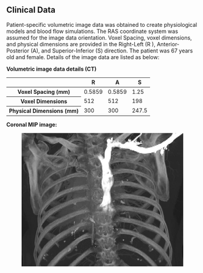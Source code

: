 ## Clinical Data

Patient-specific volumetric image data was obtained to create physiological models and blood flow simulations. The RAS coordinate system was assumed for the image data orientation. Voxel Spacing, voxel dimensions, and physical dimensions are provided in the Right-Left (R ), Anterior-Posterior (A), and Superior-Inferior (S) direction. The patient was 67 years old and female. Details of the image data are listed as below:

**Volumetric image data details (CT)**

<table class="table table-bordered">
<thead>
<tr>
  <th></th>
  <th>R</th>
  <th>A</th>
  <th>S</th>
</tr>
</thead>
<tr>
  <th>Voxel Spacing (mm)</th>
  <td>0.5859</td>
  <td>0.5859</td>
  <td>1.25</td>
</tr>
<tr>
  <th>Voxel Dimensions</th>
  <td>512</td>
  <td>512</td>
  <td>198</td>
</tr>
<tr>
  <th>Physical Dimensions (mm)</th>
  <td>300</td>
  <td>300</td>
  <td>247.5</td>
</tr>
</table>

**Coronal MIP image:**

<figure>
  <img class="svImg svImgMd" src="/clinical/pulmonary/imgs/mip.jpg"> 
  <figcaption class="svCaption" ></figcaption>
</figure>
